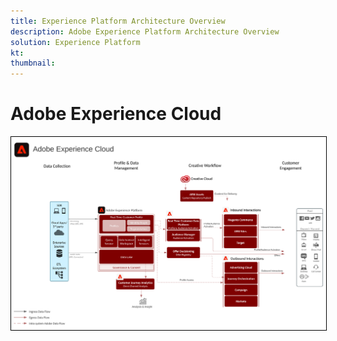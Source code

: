 ```yaml
---
title: Experience Platform Architecture Overview
description: Adobe Experience Platform Architecture Overview
solution: Experience Platform
kt: 
thumbnail: 
---
```


# Adobe Experience Cloud

<img src="assets/aec.svg" alt="drawing" style="width:600px; border:1px solid black"/>





